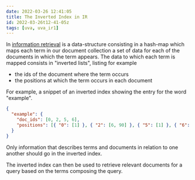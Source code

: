 ```yaml
---
date: 2022-03-26 12:41:05
title: The Inverted Index in IR
id: 2022-03-26t12-41-05z
tags: [uva, uva_ir1]
---
```


In [information retrieval](./2022-03-26t12-31-28z.md) is a data-structure
consisting in a hash-map which maps each term in our document collection a set
of data for each of the documents in which the term appears. The data to which
each term is mapped consists in "inverted lists", listing for example

- the ids of the document where the term occurs
- the positions at which the term occurs in each document

For example, a snippet of an inverted index showing the entry for the word
"example".

```JSON
{
  "example": {
    "doc_ids": [0, 2, 5, 6],
    "positions": [{ "0": [1] }, { "2": [6, 90] }, { "5": [1] }, { "6": [6, 8] }]
  }
}
```

Only information that describes terms and documents in relation to one another
should go in the inverted index.

The inverted index can then be used to retrieve relevant documents for a query
based on the terms composing the query.
